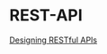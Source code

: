 # REST-API

[Designing RESTful APIs](https://www.lynda.com/Web-Development-tutorials/Designing-RESTful-APIs/642497-2.html)
